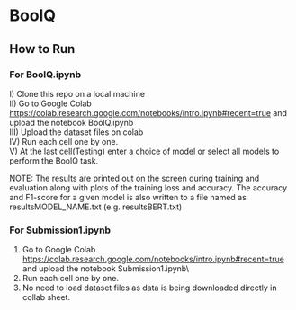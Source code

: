 # BoolQ

## How to Run

### For BoolQ.ipynb

I) Clone this repo on a local machine\
II) Go to Google Colab https://colab.research.google.com/notebooks/intro.ipynb#recent=true and upload the notebook BoolQ.ipynb\
III) Upload the dataset files on colab\
IV) Run each cell one by one.\
V) At the last cell(Testing) enter a choice of model or select all models to perform the BoolQ task.

NOTE: The results are printed out on the screen during training and evaluation along with plots of the training loss and accuracy.
The accuracy and F1-score for a given model is also written to a file named as resultsMODEL_NAME.txt (e.g. resultsBERT.txt)

### For Submission1.ipynb
1) Go to Google Colab https://colab.research.google.com/notebooks/intro.ipynb#recent=true and upload the notebook Submission1.ipynb\
2) Run each cell one by one.
3) No need to load dataset files as data is being downloaded directly in collab sheet.
